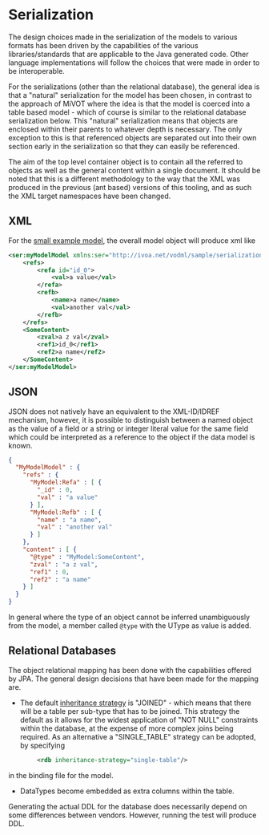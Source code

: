 Serialization
=============

The design choices made in the serialization of the models to various formats has been driven by the capabilities
of the various libraries/standards that are applicable to the Java generated code. Other language implementations
will follow the choices that were made in order to be interoperable.

For the serializations (other than the relational database), the general idea is that a "natural" serialization for the model
has been chosen, in contrast to the approach of MiVOT
where the idea is that the model is coerced into a table based model - which of course is similar to the relational 
database serialization below. This "natural" serialization means that objects are enclosed within their parents to whatever depth 
is necessary. The only exception to this is that referenced objects are separated out into their own section early in the 
serialization so that they can easily be referenced.

The aim of the top level container object is to contain all the referred to objects as well as the general content within
a single document. It should be noted that this is a different methodology to the way that the 
XML was produced in the previous (ant based) versions of this tooling, and as such the XML target namespaces have been changed.


## XML

For the [small example model](./models/sample/test/serializationExample.vodsl), the overall model object will produce xml like

```xml
<ser:myModelModel xmlns:ser="http://ivoa.net/vodml/sample/serialization" >
    <refs>
        <refa id="id_0">
            <val>a value</val>
        </refa>
        <refb>
            <name>a name</name>
            <val>another val</val>
        </refb>
    </refs>
    <SomeContent>
        <zval>a z val</zval>
        <ref1>id_0</ref1>
        <ref2>a name</ref2>
    </SomeContent>
</ser:myModelModel>
```

## JSON

JSON does not natively have an equivalent to the XML-ID/IDREF mechanism, however, it is possible to distinguish between 
a named object as the value of a field or a string or integer literal value for the same field which could be interpreted
as a reference to the object if the data model is known.

```json
{
  "MyModelModel" : {
    "refs" : {
      "MyModel:Refa" : [ {
        "_id" : 0,
        "val" : "a value"
      } ],
      "MyModel:Refb" : [ {
        "name" : "a name",
        "val" : "another val"
      } ]
    },
    "content" : [ {
      "@type" : "MyModel:SomeContent",
      "zval" : "a z val",
      "ref1" : 0,
      "ref2" : "a name"
    } ]
  }
}
```
In general where the type of an object cannot be inferred unambiguously from the model,  a member called `@type` with the UType as value is added.

## Relational Databases
The object relational mapping has been done with the capabilities offered by JPA. The general design 
decisions that have been made for the mapping are.

* The default [inheritance strategy](https://en.wikibooks.org/wiki/Java_Persistence/Inheritance) is "JOINED" - which means that there will be a table per sub-type that has to be joined. This strategy the default as it allows for the widest application of "NOT NULL" constraints within the database, at the expense of more complex joins being required. As an alternative a "SINGLE_TABLE" strategy can be adopted, by specifying 
```xml
        <rdb inheritance-strategy="single-table"/>
```
in the binding file for the model.

* DataTypes become embedded as extra columns within the table.

Generating the actual DDL for the database does necessarily depend on some differences between vendors.
However, running the test will produce DDL.